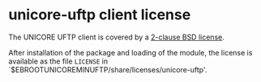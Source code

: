 # unicore-uftp client license

The UNICORE UFTP client is covered by a
[2-clause BSD license](https://opensource.org/license/bsd-2-clause/).

After installation of the package and loading of the module, the license
is available as the file `LICENSE` in
`$EBROOTUNICOREMINUFTP/share/licenses/unicore-uftp'.
